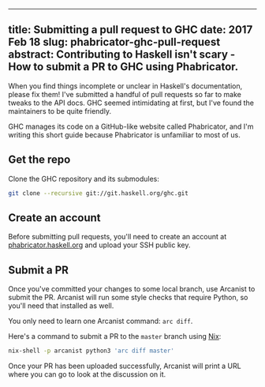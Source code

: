 --------------------------------------------------------------------------------
title:    Submitting a pull request to GHC
date:     2017 Feb 18
slug:     phabricator-ghc-pull-request
abstract: Contributing to Haskell isn't scary -
          How to submit a PR to GHC using Phabricator.
--------------------------------------------------------------------------------

When you find things incomplete or unclear in Haskell's documentation, please
fix them! I've submitted a handful of pull requests so far to make tweaks to the
API docs. GHC seemed intimidating at first, but I've found the maintainers to be
quite friendly.

GHC manages its code on a GitHub-like website called Phabricator, and I'm
writing this short guide because Phabricator is unfamiliar to most of us.

## Get the repo

Clone the GHC repository and its submodules:

```bash
git clone --recursive git://git.haskell.org/ghc.git
```

## Create an account

Before submitting pull requests, you'll need to create an account at
[phabricator.haskell.org](https://phabricator.haskell.org/) and upload your SSH
public key.

## Submit a PR

Once you've committed your changes to some local branch, use Arcanist to submit
the PR. Arcanist will run some style checks that require Python, so you'll need
that installed as well.

You only need to learn one Arcanist command: `arc diff`.

Here's a command to submit a PR to the `master` branch using
[Nix](https://nixos.org/nix/):

```bash
nix-shell -p arcanist python3 'arc diff master'
```

Once your PR has been uploaded successfully, Arcanist will print a URL where
you can go to look at the discussion on it.
